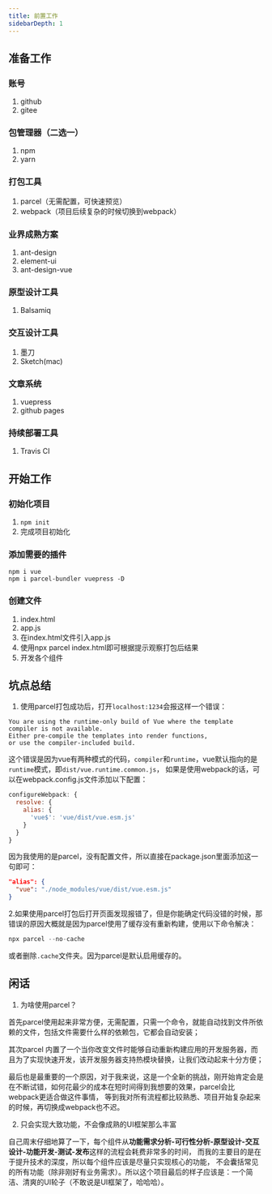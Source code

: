 ```yaml
---
title: 前置工作
sidebarDepth: 1
---
```


## 准备工作
### 账号
1. github
2. gitee
### 包管理器（二选一）
1. npm
2. yarn
### 打包工具
1. parcel（无需配置，可快速预览）
2. webpack（项目后续复杂的时候切换到webpack）
### 业界成熟方案
1. ant-design
2. element-ui
3. ant-design-vue
### 原型设计工具
1. Balsamiq
### 交互设计工具
1. 墨刀
2. Sketch(mac)
### 文章系统
1. vuepress
2. github pages
### 持续部署工具
1. Travis CI

## 开始工作
### 初始化项目
1. `npm init`
2. 完成项目初始化
### 添加需要的插件
```
npm i vue
npm i parcel-bundler vuepress -D
```
### 创建文件
1. index.html
2. app.js
3. 在index.html文件引入app.js
4. 使用npx parcel index.html即可根据提示观察打包后结果
5. 开发各个组件

## 坑点总结
1. 使用parcel打包成功后，打开`localhost:1234`会报这样一个错误：
```
You are using the runtime-only build of Vue where the template compiler is not available.
Either pre-compile the templates into render functions,
or use the compiler-included build.
```
这个错误是因为vue有两种模式的代码，`compiler`和`runtime`，vue默认指向的是`runtime`模式，即`dist/vue.runtime.common.js`，
如果是使用webpack的话，可以在webpack.config.js文件添加以下配置：
```js
configureWebpack: {
  resolve: {
    alias: {
      'vue$': 'vue/dist/vue.esm.js'
    }
  }
}
```
因为我使用的是parcel，没有配置文件，所以直接在package.json里面添加这一句即可：
```json
"alias": {
  "vue": "./node_modules/vue/dist/vue.esm.js"
}
```

2.如果使用parcel打包后打开页面发现报错了，但是你能确定代码没错的时候，那错误的原因大概就是因为parcel使用了缓存没有重新构建，使用以下命令解决：
```js
npx parcel --no-cache
```
或者删除`.cache`文件夹。因为parcel是默认启用缓存的。

## 闲话
1. 为啥使用parcel？

首先parcel使用起来非常方便，无需配置，只需一个命令，就能自动找到文件所依赖的文件，包括文件需要什么样的依赖包，它都会自动安装；

其次parcel 内置了一个当你改变文件时能够自动重新构建应用的开发服务器，而且为了实现快速开发，该开发服务器支持热模块替换，让我们改动起来十分方便；

最后也是最重要的一个原因，对于我来说，这是一个全新的挑战，刚开始肯定会是在不断试错，如何花最少的成本在短时间得到我想要的效果，parcel会比webpack更适合做这件事情，
等到我对所有流程都比较熟悉、项目开始复杂起来的时候，再切换成webpack也不迟。

2. 只会实现大致功能，不会像成熟的UI框架那么丰富

自己周末仔细地算了一下，每个组件从**功能需求分析-可行性分析-原型设计-交互设计-功能开发-测试-发布**这样的流程会耗费非常多的时间，
而我的主要目的是在于提升技术的深度，所以每个组件应该是尽量只实现核心的功能，
不会囊括常见的所有功能（除非刚好有业务需求）。所以这个项目最后的样子应该是：一个简洁、清爽的UI轮子（不敢说是UI框架了，哈哈哈）。
